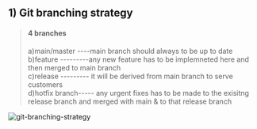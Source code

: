## 1) Git branching strategy 


 >#### 4 branches 
 >a)main/master ----main branch should always to be up to date <br>
 b)feature  ---------any new feature has to be implemneted here and then merged to main branch <br>
 c)release  --------- it will be derived from main branch to serve customers <br>
 d)hotfix branch----- any urgent fixes has to be made to the exisitng release branch and merged with main & to that release branch <br>

![git-branching-strategy](https://github.com/jaswanthnasa/Jaswanth-DevOps-Documentations/assets/92042814/a23b7320-4913-4b62-87fb-8b454bc40fc6)








 



